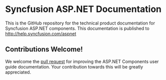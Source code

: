 # Syncfusion ASP.NET Documentation

This is the GitHub repository for the technical product documentation for Syncfusion ASP.NET components. This documentation is published to http://help.syncfusion.com/aspnet

## Contributions Welcome!

We welcome the [pull request](https://docs.github.com/en/github/managing-files-in-a-repository/editing-files-in-another-users-repository) for improving the ASP.NET Components user guide documentation. Your contribution towards this will be greatly appreciated.
